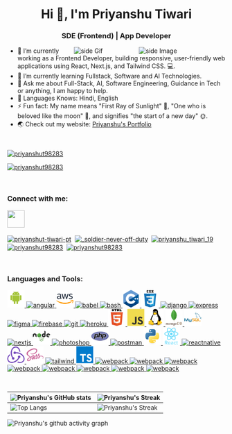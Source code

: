 <!--
<img align="right" alt="coding gif" width="400" src="https://cdn.dribbble.com/users/1162077/screenshots/3848914/programmer.gif" />
-->
<h1 align="center">Hi 🙏, I'm Priyanshu Tiwari</h1>
<h3 align="center">SDE (Frontend) | App Developer</h3> 

<a href="https://github.com/priyanshut98283"> <img src="https://github.com/sciencepal/sciencepal/blob/master/assets/life_balance.gif" alt="side Image" align="right" width="200" height="auto" /> </a>
<a href="https://github.com/priyanshut98283"> <img src="https://media3.giphy.com/media/ZEB6yFbLnhyQf7g3hn/giphy.gif" alt="side Gif" align="right" width="150" height="auto"/> </a>
  
  - 🔭 I’m currently working as a Frontend Developer, building responsive, user-friendly web applications using React, Next.js, and Tailwind CSS. 💻.
  - 🌱 I’m currently learning Fullstack, Software and AI Technologies.
  - 💬 Ask me about Full-Stack, AI, Software Engineering, Guidance in Tech or anything, I am happy to help.
  - 🌟 Languages Knows: Hindi, English
  - ⚡ Fun fact:  My name means "First Ray of Sunlight" 🌅, "One who is beloved like the moon" 🌙, and signifies "the start of a new day" 🌞.
  - 🌏 Check out my website: [Priyanshu's Portfolio](https://portfolio-priyanshut.vercel.app/)

&nbsp; &nbsp; 

<!-- Profile views count -->
<p align="left">  <a href="https://github.com/priyanshut98283"><img src="https://komarev.com/ghpvc/?username=priyanshut98283&label=Profile%20views&color=0e75b6&style=flat" alt="priyanshut98283" /></a> </p>

<!-- Github trophy profile -->
<p align="left"> <a href="https://github.com/priyanshut98283"><img src="https://github-profile-trophy.vercel.app/?username=priyanshut98283&theme=flat" alt="priyanshut98283" /></a> </p>
 &nbsp; &nbsp; 

<h3 align="left">Connect with me:</h3>

<p align="left">

 <a href="mailto:priyanshut98283@gmail.com"> 
<!--
   [<img src="https://github.com/sciencepal/sciencepal/blob/master/assets/discord-round.svg" height="40" width="40"/>](https://discord.gg/NU9rf7SJ)  &nbsp; 
[<img src="https://img.icons8.com/color/48/000000/twitter.png" height="40" width="40"/>](https://twitter.com/priyanshut98283)  &nbsp;
[<img src="https://img.icons8.com/fluent/48/000000/facebook-new.png" height="40" width="40"/>](https://www.facebook.com/priyanshut98283)  &nbsp; 
[<img src="https://img.icons8.com/fluent/48/000000/instagram-new.png" height="40" width="40"/>](https://www.instagram.com/priyanshut98283)  &nbsp; 
-->
<img src="https://img.icons8.com/?size=100&id=qyRpAggnV0zH&format=png&color=000000" height="40" width="40"/>
  
<a href="https://linkedin.com/in/priyanshut-tiwari-pt" target="blank"><img align="center" src="https://raw.githubusercontent.com/rahuldkjain/github-profile-readme-generator/master/src/images/icons/Social/linked-in-alt.svg" alt="priyanshut-tiwari-pt" height="30" width="40" /></a>&nbsp; 
<a href="https://codeforces.com/profile/_soldier-never-off-duty" target="blank"><img align="center" src="https://raw.githubusercontent.com/rahuldkjain/github-profile-readme-generator/master/src/images/icons/Social/codeforces.svg" alt="_soldier-never-off-duty" height="40" width="40" /></a>&nbsp; 
<a href="https://www.leetcode.com/priyanshu_tiwari_19" target="blank"><img align="center" src="https://raw.githubusercontent.com/rahuldkjain/github-profile-readme-generator/master/src/images/icons/Social/leet-code.svg" alt="priyanshu_tiwari_19" height="40" width="40" /></a>&nbsp; 
<a href="https://auth.geeksforgeeks.org/user/priyanshut98283" target="blank"><img align="center" src="https://raw.githubusercontent.com/rahuldkjain/github-profile-readme-generator/master/src/images/icons/Social/geeks-for-geeks.svg" alt="priyanshut98283" height="40" width="40" /></a>&nbsp; 
<a href="https://medium.com/@priyanshut98283" target="blank"><img align="center" src="https://img.icons8.com/?size=100&id=gU6bwZNC5TXf&format=png&color=000000" alt="priyanshut98283" height="40" width="40" /></a>&nbsp;
</p>

&nbsp; &nbsp; 
 
<h3 align="left">Languages and Tools:</h3>

<p align="left"> 
<a href="https://developer.android.com" target="_blank" rel="noreferrer"> <img src="https://raw.githubusercontent.com/devicons/devicon/master/icons/android/android-original-wordmark.svg" alt="android" width="40" height="40"/> </a>
<a href="https://angular.io" target="_blank" rel="noreferrer"> <img src="https://angular.io/assets/images/logos/angular/angular.svg" alt="angular" width="40" height="40"/> </a>
<a href="https://aws.amazon.com" target="_blank" rel="noreferrer"> <img src="https://raw.githubusercontent.com/devicons/devicon/master/icons/amazonwebservices/amazonwebservices-original-wordmark.svg" alt="aws" width="40" height="40"/> </a>
<a href="https://babeljs.io/" target="_blank" rel="noreferrer"> <img src="https://img.icons8.com/?size=100&id=v-t4czA7zToV&format=png&color=000000" alt="babel" width="40" height="40"/> </a>
<a href="https://www.gnu.org/software/bash/" target="_blank" rel="noreferrer"> <img src="https://img.icons8.com/?size=100&id=nQdrcS0D41np&format=png&color=000000" alt="bash" width="40" height="40"/> </a>
<a href="https://www.w3schools.com/cpp/" target="_blank" rel="noreferrer"> <img src="https://raw.githubusercontent.com/devicons/devicon/master/icons/cplusplus/cplusplus-original.svg" alt="cplusplus" width="40" height="40"/> </a>
<a href="https://www.w3schools.com/css/" target="_blank" rel="noreferrer"> <img src="https://raw.githubusercontent.com/devicons/devicon/master/icons/css3/css3-original-wordmark.svg" alt="css3" width="40" height="40"/> </a>
<a href="https://www.djangoproject.com/" target="_blank" rel="noreferrer"> <img src="https://cdn.worldvectorlogo.com/logos/django.svg" alt="django" width="40" height="40"/> </a>
<a href="https://expressjs.com" target="_blank" rel="noreferrer"> <img src="https://img.icons8.com/?size=100&id=2ZOaTclOqD4q&format=png&color=000000" alt="express" width="40" height="40"/> </a>
<a href="https://www.figma.com/" target="_blank" rel="noreferrer"> <img src="https://www.vectorlogo.zone/logos/figma/figma-icon.svg" alt="figma" width="40" height="40"/> </a> 
<a href="https://firebase.google.com/" target="_blank" rel="noreferrer"> <img src="https://www.vectorlogo.zone/logos/firebase/firebase-icon.svg" alt="firebase" width="40" height="40"/> </a>
<a href="https://git-scm.com/" target="_blank" rel="noreferrer"> <img src="https://www.vectorlogo.zone/logos/git-scm/git-scm-icon.svg" alt="git" width="40" height="40"/> </a>
<a href="https://heroku.com" target="_blank" rel="noreferrer"> <img src="https://www.vectorlogo.zone/logos/heroku/heroku-icon.svg" alt="heroku" width="40" height="40"/> </a> 
<a href="https://www.w3.org/html/" target="_blank" rel="noreferrer"> <img src="https://raw.githubusercontent.com/devicons/devicon/master/icons/html5/html5-original-wordmark.svg" alt="html5" width="40" height="40"/> </a> 
<a href="https://developer.mozilla.org/en-US/docs/Web/JavaScript" target="_blank" rel="noreferrer"> <img src="https://raw.githubusercontent.com/devicons/devicon/master/icons/javascript/javascript-original.svg" alt="javascript" width="40" height="40"/> </a> 
<a href="https://www.linux.org/" target="_blank" rel="noreferrer"> <img src="https://raw.githubusercontent.com/devicons/devicon/master/icons/linux/linux-original.svg" alt="linux" width="40" height="40"/> </a>
<a href="https://www.mongodb.com/" target="_blank" rel="noreferrer"> <img src="https://raw.githubusercontent.com/devicons/devicon/master/icons/mongodb/mongodb-original-wordmark.svg" alt="mongodb" width="40" height="40"/> </a>
<a href="https://www.mysql.com/" target="_blank" rel="noreferrer"> <img src="https://raw.githubusercontent.com/devicons/devicon/master/icons/mysql/mysql-original-wordmark.svg" alt="mysql" width="40" height="40"/> </a> 
<a href="https://nextjs.org/" target="_blank" rel="noreferrer"> <img src="https://img.icons8.com/?size=100&id=AU6Wc7r56Fxz&format=png&color=000000" alt="nextjs" width="40" height="40"/> </a> 
<a href="https://nodejs.org" target="_blank" rel="noreferrer"> <img src="https://raw.githubusercontent.com/devicons/devicon/master/icons/nodejs/nodejs-original-wordmark.svg" alt="nodejs" width="40" height="40"/> </a> 
<a href="https://www.photoshop.com/en" target="_blank" rel="noreferrer"> <img src="https://img.icons8.com/?size=100&id=13677&format=png&color=000000" alt="photoshop" width="40" height="40"/> </a> 
<a href="https://www.php.net" target="_blank" rel="noreferrer"> <img src="https://raw.githubusercontent.com/devicons/devicon/master/icons/php/php-original.svg" alt="php" width="40" height="40"/> </a> 
<a href="https://postman.com" target="_blank" rel="noreferrer"> <img src="https://www.vectorlogo.zone/logos/getpostman/getpostman-icon.svg" alt="postman" width="40" height="40"/> </a> 
<a href="https://www.python.org" target="_blank" rel="noreferrer"> <img src="https://raw.githubusercontent.com/devicons/devicon/master/icons/python/python-original.svg" alt="python" width="40" height="40"/> </a> <a href="https://reactjs.org/" target="_blank" rel="noreferrer"> <img src="https://raw.githubusercontent.com/devicons/devicon/master/icons/react/react-original-wordmark.svg" alt="react" width="40" height="40"/> </a> 
<a href="https://reactnative.dev/" target="_blank" rel="noreferrer"> <img src="https://reactnative.dev/img/header_logo.svg" alt="reactnative" width="40" height="40"/> </a> 
<a href="https://redux.js.org" target="_blank" rel="noreferrer"> <img src="https://raw.githubusercontent.com/devicons/devicon/master/icons/redux/redux-original.svg" alt="redux" width="40" height="40"/> </a> 
<a href="https://sass-lang.com" target="_blank" rel="noreferrer"> <img src="https://raw.githubusercontent.com/devicons/devicon/master/icons/sass/sass-original.svg" alt="sass" width="40" height="40"/> </a> 
<a href="https://tailwindcss.com/" target="_blank" rel="noreferrer"> <img src="https://www.vectorlogo.zone/logos/tailwindcss/tailwindcss-icon.svg" alt="tailwind" width="40" height="40"/> </a> 
<a href="https://www.typescriptlang.org/" target="_blank" rel="noreferrer"> <img src="https://raw.githubusercontent.com/devicons/devicon/master/icons/typescript/typescript-original.svg" alt="typescript" width="40" height="40"/> </a> 
<a href="https://webpack.js.org" target="_blank" rel="noreferrer"> <img src="https://img.icons8.com/?size=100&id=QjbHx7WUskg1&format=png&color=000000" alt="webpack" width="40" height="40"/> </a> 
<a href="https://jquery.com/" target="_blank" rel="noreferrer"> <img src="https://img.icons8.com/?size=100&id=HKNzD81eiiSc&format=png&color=000000" alt="webpack" width="40" height="40"/> </a>
<a href="https://getbootstrap.com/" target="_blank" rel="noreferrer"> <img src="https://img.icons8.com/?size=100&id=PndQWK6M1Hjo&format=png&color=000000" alt="webpack" width="40" height="40"/> </a>
<a href="https://www.canva.com/" target="_blank" rel="noreferrer"> <img src="https://img.icons8.com/?size=100&id=iWw83PVcBpLw&format=png&color=000000" alt="webpack" width="40" height="40"/> </a>
<a href="https://github.com/" target="_blank" rel="noreferrer"> <img src="https://img.icons8.com/?size=100&id=akG4VRhAoSii&format=png&color=000000" alt="webpack" width="40" height="40"/> </a>
<a href="https://code.visualstudio.com/" target="_blank" rel="noreferrer"> <img src="https://img.icons8.com/?size=100&id=0OQR1FYCuA9f&format=png&color=000000" alt="webpack" width="40" height="40"/> </a>
<a href="https://wordpress.com/" target="_blank" rel="noreferrer"> <img src="https://img.icons8.com/?size=100&id=13664&format=png&color=000000" alt="webpack" width="40" height="40"/> </a>
<a href="https://www.sublimetext.com/" target="_blank" rel="noreferrer"> <img src="https://img.icons8.com/?size=100&id=TYVDT0rhcQib&format=png&color=000000" alt="webpack" width="40" height="40"/> </a>
</p>

 &nbsp; &nbsp; 

<!-- Stats in 2x2 Layout --> 
| ![Priyanshu's GitHub stats](https://github-readme-stats.vercel.app/api?username=priyanshut98283&show_icons=true&theme=shades-of-purple) | ![Priyanshu's Streak](https://streak-stats.demolab.com?user=priyanshut98283&theme=shades-of-purple&border_radius=7&mode=weekly) |
| ------------------------------------------------------------ | ------------------------------------------------------------ |
| ![Top Langs](https://github-readme-stats.vercel.app/api/top-langs/?username=priyanshut98283&layout=compact&&show_icons=true&theme=shades-of-purple&card_width=470) | ![Priyanshu's Streak](https://github-readme-streak-stats.herokuapp.com/?user=priyanshut98283&theme=shades-of-purple) |

<!-- Activity graph -->
![Priyanshu's github activity graph](https://github-readme-activity-graph.vercel.app/graph?username=priyanshut98283&theme=shades-of-purple&bg_color=003049&color=ff047d&line=9e4c98&point=403d3d&area=true&hide_border=true)
